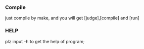 ### Compile
just compile by make, and you will get [judge],[compile] and [run]
### HELP
plz input -h to get the help of program;